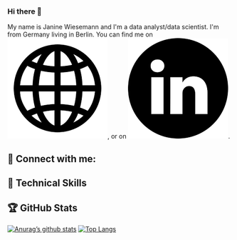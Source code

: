 <!-- Add a creative header -->
<!-- [![Header](https://raw.githubusercontent.com/MartinHeinz/<OWNER>/<OWNER>/readme_header.png "Header")](https://some-url.dev/) -->


### Hi there 👋
My name is Janine Wiesemann and I'm a data analyst/data scientist. I'm from Germany living in Berlin. You can find me on [![Website][1.2]][1], or on [![LinkedIn][2.2]][2].

<!-- Icons -->

[1.2]: https://raw.githubusercontent.com/JeanneDuPre/JeanneDuPre/main/website_icon.png (website icon without padding)
[2.2]: https://raw.githubusercontent.com/JeanneDuPre/JeanneDuPre/main/linkedin.png (LinkedIn icon without padding)

<!-- Links to your social media accounts -->

[1]: https://jeannedupre.github.io/
[2]: https://www.linkedin.com/in/janine-wiesemann-jeannedupre/
<!--
**JeanneDuPre/JeanneDuPre** is a ✨ _special_ ✨ repository because its `README.md` (this file) appears on your GitHub profile.

Here are some ideas to get you started:

- 🔭 I’m currently working on ...
- 🌱 I’m currently learning ...
- 📫 How to reach me: ...
- ⚡ Fun fact: ...
-->
## 🤝 Connect with me:
<!-- Linkedin Link -->
<!-- <a href=""><img align="left" src="https://raw.githubusercontent.com/jeannedupre/jeannedupre/main/" alt="Janine Wiesemann | Linkedin" width="35px"/></a> -->
<!-- Gmail Link -->
<!-- <a href="mailto:jwiesema@gmail.com"><img align="left" src="https://raw.githubusercontent.com/jeannedupre/jeannedupre/main/" width="35px"/></a> -->

## 🥋 Technical Skills
<!-- Skills to take from shields.io -->
<!-- <img alt="React" src="https://img.shields.io/badge/react-%2320232a.svg?style=for-the-badge&logo=react&logoColor=%2361DAFB"/>
<img alt="HTML" src="https://img.shields.io/badhe/Code-HTML5-informational?style=flat&logo=HTML5&color=E34F26"/>
<img alt="PostgreSQL" src="https://img.shields.io/badge/Code-PostgreSQL-informational?style=flat&logo=PostgreSQL&color=336791"/>
<img alt="SQLite" src="https://img.shields.io/badge/Code-SQLite-informational?style?flat&logo=SQLite&color=003B57"/> -->

<!-- style Bootstrap, style CSS3 -->
<!-- Tools Git, Tools GitHub, Tools github -->

## 🏆 GitHub Stats
[![Anurag’s github stats](https://github-readme-stats.vercel.app/api?username=jeannedupre&show_icons=true&theme=dark)](https://github.com/jeannedupre) [![Top Langs](https://github-readme-stats.vercel.app/api/top-langs/?username=jeannedupre&show_icons=true&theme=dark)](https://github.com/jeannedupre)

<!-- How to add visitors? -->